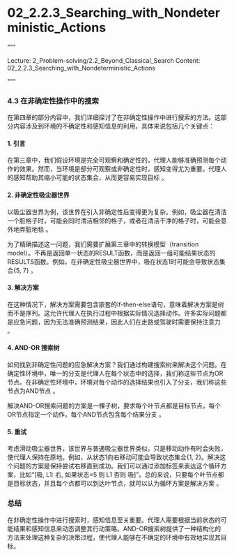 # 02_2.2.3_Searching_with_Nondeterministic_Actions

"""

Lecture: 2_Problem-solving/2.2_Beyond_Classical_Search
Content: 02_2.2.3_Searching_with_Nondeterministic_Actions

"""

### 4.3 在非确定性操作中的搜索

在第四章的部分内容中，我们详细探讨了在非确定性操作中进行搜索的方法。这部分内容涉及到环境的不确定性和感知信息的利用，具体来说包括几个关键点：

#### 1. 引言

在第三章中，我们假设环境是完全可观察和确定性的，代理人能够准确预测每个动作的效果。然而，当环境是部分可观察或非确定性时，感知变得尤为重要。代理人的感知帮助其缩小可能的状态集合，从而更容易实现目标 。

#### 2. 非确定性吸尘器世界

以吸尘器世界为例，该世界在引入非确定性后变得更为复杂。例如，吸尘器在清洁一个脏格子时，可能会同时清洁相邻的格子，或者在清洁干净的格子时，可能会意外地弄脏地毯 。

为了精确描述这一问题，我们需要扩展第三章中的转换模型（transition model）。不再是返回单一状态的RESULT函数，而是返回一组可能结果状态的RESULTS函数。例如，在非确定性吸尘器世界中，吸在状态1时可能会导致状态集合{5, 7} 。

#### 3. 解决方案

在这种情况下，解决方案需要包含嵌套的if-then-else语句，意味着解决方案是树而不是序列。这允许代理人在执行过程中根据实际情况选择动作。许多实际问题都是应急问题，因为无法准确预测结果，因此人们在走路或驾驶时需要保持注意力 。

#### 4. AND-OR 搜索树

如何找到非确定性问题的应急解决方案？我们通过构建搜索树来解决这个问题。在确定性环境中，唯一的分支是代理人在每个状态中的选择，我们称这些节点为OR节点。在非确定性环境中，环境对每个动作的选择结果也引入了分支，我们称这些节点为AND节点 。

解决AND-OR搜索问题的方案是一棵子树，要求每个叶节点都是目标节点，每个OR节点指定一个动作，每个AND节点包含每个结果分支 。

#### 5. 重试

考虑滑动吸尘器世界，该世界与普通吸尘器世界类似，只是移动动作有时会失败，使代理人保持在原地。例如，从状态1向右移动可能会导致状态集合{1, 2}。解决这个问题的方案是保持尝试右移直到成功。我们可以通过添加标签来表达这个循环方案，比如“[吸, L1: 右, 如果状态=5 则 L1 否则 吸]”。总的来说，只要每个叶节点都是目标状态，并且每个点都可以到达叶节点，就可以认为循环方案是解决方案 。

### 总结

在非确定性操作中进行搜索时，感知信息至关重要。代理人需要根据当前状态的可能结果和感知信息来动态调整其行动策略。AND-OR搜索树提供了一种结构化的方法来处理这种复杂的决策过程，使代理人能够在不确定的环境中有效地实现其目标。